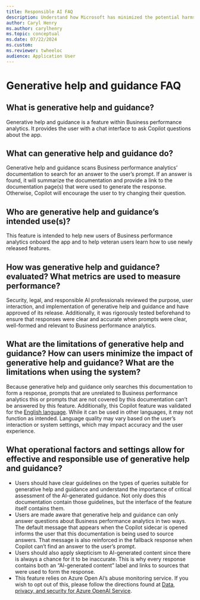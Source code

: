 ```yaml
---
title: Responsible AI FAQ
description: Understand how Microsoft has minimized the potential harms related to AI features within Business performance analytics 
author: Caryl Henry
ms.author: carylhenry
ms.topic: conceptual
ms.date: 07/22/2024
ms.custom:
ms.reviewer: twheeloc 
audience: Application User
---
```


# Generative help and guidance FAQ

## What is generative help and guidance?
Generative help and guidance is a feature within Business performance analytics. It provides the user with a chat interface to ask Copilot questions about the app.

## What can generative help and guidance do? 
Generative help and guidance scans Business performance analytics’ documentation to search for an answer to the user’s prompt. If an answer is found, it will summarize the documentation and provide a link to the documentation page(s) that were used to generate the response. Otherwise, Copilot will encourage the user to try changing their question.

## Who are generative help and guidance’s intended use(s)?
This feature is intended to help new users of Business performance analytics onboard the app and to help veteran users learn how to use newly released features.

## How was generative help and guidance? evaluated? What metrics are used to measure performance?
Security, legal, and responsible AI professionals reviewed the purpose, user interaction, and implementation of generative help and guidance and have approved of its release. Additionally, it was rigorously tested beforehand to ensure that responses were clear and  accurate when prompts were clear, well-formed and relevant to Business performance analytics. 

## What are the limitations of generative help and guidance? How can users minimize the impact of generative help and guidance? What are the limitations when using the system?
Because generative help and guidance only searches this documentation to form a response, prompts that are unrelated to Business performance analytics this or prompts that are not covered by this documentation can’t be answered by this feature. Additionally, this Copilot feature was validated for the [English language](https://go.microsoft.com/fwlink/?linkid=2270154). While it can be used in other languages, it may not function as intended. Language quality may vary based on the user’s interaction or system settings, which may impact accuracy and the user experience.

## What operational factors and settings allow for effective and responsible use of generative help and guidance?
- Users should have clear guidelines on the types of queries suitable for generative help and guidance and understand the importance of critical assessment of the AI-generated guidance. Not only does this documentation contain those guidelines, but the interface of the feature itself contains them. 
- Users are made aware that generative help and guidance can only answer questions about Business performance analytics in two ways. The default message that appears when the Copilot sidecar is opened informs the user that this documentation is being used to source answers. That message is also reinforced in the fallback response when Copilot can’t find an answer to the user’s prompt.
- Users should also apply skepticism to AI-generated content since there is always a chance for it to be inaccurate. This is why every response contains both an “AI-generated content” label and links to sources that were used to form the response.
- This feature relies on Azure Open AI’s abuse monitoring service. If you wish to opt out of this, please follow the directions found at [Data, privacy, and security for Azure OpenAI Service](https://learn.microsoft.com/legal/cognitive-services/openai/data-privacy#how-can-customers-get-an-exemption-from-abuse-monitoring-and-human-review).
